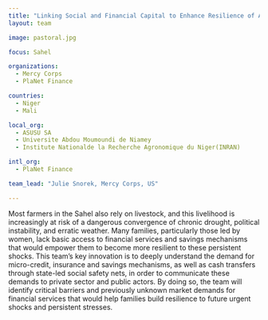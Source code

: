 ```yaml
---
title: "Linking Social and Financial Capital to Enhance Resilience of Agro-Pastoral Communities (LEAP) in Niger and Mali"
layout: team

image: pastoral.jpg

focus: Sahel

organizations:
  - Mercy Corps
  - PlaNet Finance

countries: 
  - Niger
  - Mali

local_org: 
  - ASUSU SA
  - Universite Abdou Moumoundi de Niamey
  - Institute Nationalde la Recherche Agronomique du Niger(INRAN)

intl_org:
  - PlaNet Finance

team_lead: "Julie Snorek, Mercy Corps, US"

---
```


Most farmers in the Sahel also rely on livestock, and this livelihood is increasingly at risk of a dangerous convergence of chronic drought, political instability, and erratic weather. Many families, particularly those led by women, lack basic access to financial services and savings mechanisms that would empower them to become more resilient to these persistent shocks. This team’s key innovation is to deeply understand the demand for micro-credit, insurance and savings mechanisms, as well as cash transfers through state-led social safety nets, in order to communicate these demands to private sector and public actors. By doing so, the team will identify critical barriers and previously unknown market demands for financial services that would help families build resilience to future urgent shocks and persistent stresses.
